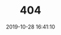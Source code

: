 ---
title: 404 
date: 2019-10-28 16:41:10 
type: "404" 
layout: "404" 
description: "Oops～，我崩溃了！找不到你想要的页面了" 
---